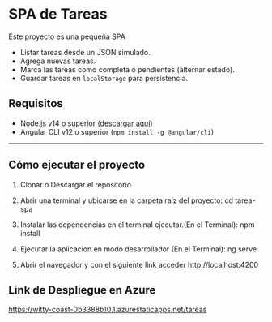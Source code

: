 # SPA de Tareas 

Este proyecto es una pequeña SPA

- Listar tareas desde un JSON simulado.
- Agrega nuevas tareas.
- Marca las tareas como completa o pendientes (alternar estado).
- Guardar tareas en `localStorage` para persistencia.

## Requisitos

- Node.js v14 o superior ([descargar aquí](https://nodejs.org/))
- Angular CLI v12 o superior (`npm install -g @angular/cli`)

---

## Cómo ejecutar el proyecto

1. Clonar o Descargar el repositorio

2. Abrir una terminal y ubicarse en la carpeta raíz del proyecto: 
    cd tarea-spa 

3. Instalar las dependencias en el terminal ejecutar.(En el Terminal):
    npm install

4. Ejecutar la aplicacion en modo desarrollador (En el Terminal):
    ng serve

5. Abrir el navegador y con el siguiente link acceder
    http://localhost:4200

## Link de Despliegue en Azure

https://witty-coast-0b3388b10.1.azurestaticapps.net/tareas



   
